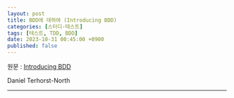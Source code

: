 ```yaml
---
layout: post
title: BDD에 대하여 (Introducing BDD)
categories: [스터디-테스트]
tags: [테스트, TDD, BDD]
date: 2023-10-31 00:45:00 +0900
published: false
---
```


원문 : [Introducing BDD](https://dannorth.net/introducing-bdd/)

Daniel Terhorst-North

---
